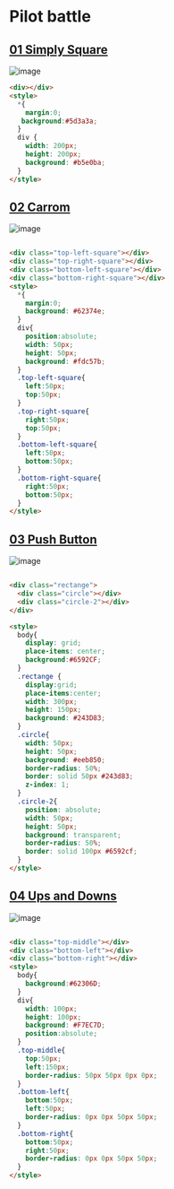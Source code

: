 # Pilot battle

## [01 Simply Square](https://cssbattle.dev/play/1)

![image](https://github.com/chavikothari2711/CSS-Battle-solution/assets/61689704/05ecb72c-feb1-4a65-9cea-cd73b27cc6e4)

```html
<div></div>
<style>
  *{
    margin:0;
   background:#5d3a3a;   
  }
  div {
    width: 200px;
    height: 200px;
    background: #b5e0ba;
  }
</style>
```

## [02 Carrom](https://cssbattle.dev/play/2)
![image](https://github.com/chavikothari2711/CSS-Battle-solution/assets/61689704/310b49b5-5958-497a-8035-a9139ff998a1)

```html

<div class="top-left-square"></div>
<div class="top-right-square"></div>
<div class="bottom-left-square"></div>
<div class="bottom-right-square"></div>
<style>
  *{
    margin:0;
    background: #62374e;
  }
  div{
    position:absolute;
    width: 50px;
    height: 50px;
    background: #fdc57b;
  }
  .top-left-square{
    left:50px;
    top:50px;    
  }
  .top-right-square{
    right:50px;
    top:50px;    
  }
  .bottom-left-square{
    left:50px;
    bottom:50px;    
  }
  .bottom-right-square{
    right:50px;
    bottom:50px;    
  }
</style>

```

## [03 Push Button](https://cssbattle.dev/play/3)
![image](https://github.com/chavikothari2711/CSS-Battle-solution/assets/61689704/9e65ad70-65eb-43ad-81bc-63876db1205e)

```html

<div class="rectange">
  <div class="circle"></div>
  <div class="circle-2"></div>
</div>

<style>
  body{
    display: grid;
    place-items: center;
    background:#6592CF;
  }
  .rectange {
    display:grid;
    place-items:center;
    width: 300px;
    height: 150px;
    background: #243D83;
  }
  .circle{
    width: 50px;
    height: 50px;
    background: #eeb850;
    border-radius: 50%;
    border: solid 50px #243d83;
    z-index: 1;
  }
  .circle-2{
    position: absolute;
    width: 50px;
    height: 50px;
    background: transparent;
    border-radius: 50%;
    border: solid 100px #6592cf;
  }
</style>

```

## [04 Ups and Downs](https://cssbattle.dev/play/4)

![image](https://github.com/chavikothari2711/CSS-Battle-solution/assets/61689704/96715b53-fa85-4ca1-bd1d-ce16be3adc77)

```html

<div class="top-middle"></div>
<div class="bottom-left"></div>
<div class="bottom-right"></div>
<style>
  body{
    background:#62306D;
  }
  div{
    width: 100px;
    height: 100px;
    background: #F7EC7D;
    position:absolute;
  }
  .top-middle{
    top:50px;
    left:150px;
    border-radius: 50px 50px 0px 0px;
  }
  .bottom-left{
    bottom:50px;
    left:50px;
    border-radius: 0px 0px 50px 50px;
  }
  .bottom-right{
    bottom:50px;
    right:50px;
    border-radius: 0px 0px 50px 50px;
  }
</style>

```
